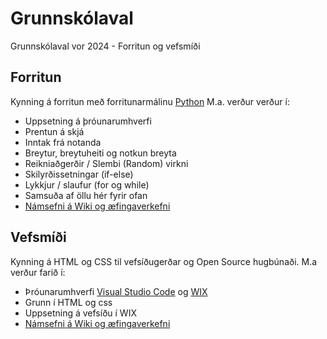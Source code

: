 # Grunnskólaval
Grunnskólaval vor 2024 - Forritun og vefsmíði

## Forritun
Kynning á forritun með forritunarmálinu [Python](https://www.python.org/)  M.a. verður verður í:
- Uppsetning á þróunarumhverfi
- Prentun á skjá
- Inntak frá notanda
- Breytur, breytuheiti og notkun breyta
- Reikniaðgerðir / Slembi (Random) virkni
- Skilyrðissetningar (if-else)
- Lykkjur / slaufur (for og while)
- Samsuða af öllu hér fyrir ofan
- [Námsefni á Wiki og æfingaverkefni](https://github.com/dannigalvez/Grunnskolaval/wiki/N%C3%A1msefni)
  
## Vefsmíði
Kynning á HTML og CSS  til vefsíðugerðar og Open Source hugbúnaði.  M.a verður farið í:
- Þróunarumhverfi [Visual Studio Code](https://code.visualstudio.com/download) og [WIX](https://wix.com/) 
- Grunn í HTML og css
- Uppsetning á vefsíðu í WIX
- [Námsefni á Wiki og æfingaverkefni](https://github.com/dannigalvez/Grunnskolaval/wiki/N%C3%A1msefni)
